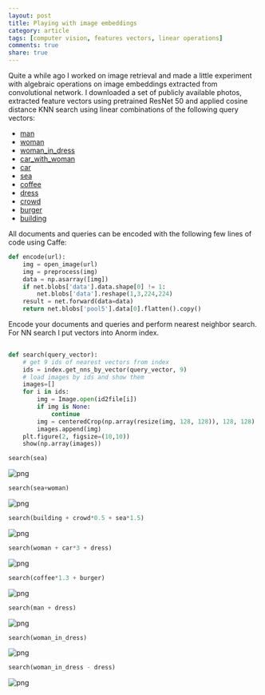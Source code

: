 ```yaml
---
layout: post
title: Playing with image embeddings
category: article
tags: [computer vision, features vectors, linear operations]
comments: true
share: true
---
```


Quite a while ago I worked on image retrieval and made a little experiment with algebraic operations on image embeddings extracted from convolutional network. I downloaded a set of publicly available photos, extracted feature vectors using pretrained ResNet 50 and applied cosine distance KNN search using linear combinations of the following query vectors:

 - [man](http://static1.squarespace.com/static/55366165e4b0e488db74b92b/572cd5bbc2ea5104e50cbf8c/572cd5be7c65e48ce9293423/1462556096928/20160229_manoscar9.jpg)
 - [woman](https://s-media-cache-ak0.pinimg.com/736x/e2/73/e7/e273e787cef28c8fe2eb359a97ae0f11.jpg)
  - [woman_in_dress](http://image.dhgate.com/albu_332362244_00-1.0x0/2013-hot-sale-fashion-flower-lady-dress-woman.jpg)
 - [car_with_woman](http://static3.therichestimages.com/cdn/780/410/90/c/wp-content/uploads/2015/06/Girl-Mercedes1.jpg)
 - [car](http://f.tqn.com/y/moneyfor20s/1/S/h/1/-/-/nice-car.jpg)
 - [sea](http://www.redorbit.com/media/uploads/2012/11/tide.jpg)
 - [coffee](http://s2.favim.com/orig/32/coffe-cool-cute-eat-food-Favim.com-253389.jpg)
 - [dress](http://gloimg.rosegal.com/rosegal/2015/201509/goods-img/1441933712518-P-3102218.jpg?20131202008)
 - [crowd](https://static-secure.guim.co.uk/sys-images/Guardian/Pix/pictures/2013/1/30/1359549064145/Crowd-of-people-008.jpg)
 - [burger](http://www.seriouseats.com/images/2013/06/20130614-256060-ultimate-cheesy-burger.jpg)
 - [building](http://www.e-architect.co.uk/images/jpgs/leeds/jessops_building_sheffield_aw170410_3.jpg)

All documents and queries can be encoded with the following few lines of code using Caffe:

~~~ python
def encode(url):
    img = open_image(url)
    img = preprocess(img)
    data = np.asarray([img])
    if net.blobs['data'].data.shape[0] != 1:
        net.blobs['data'].reshape(1,3,224,224)
    result = net.forward(data=data)
    return net.blobs['pool5'].data[0].flatten().copy()
~~~

Encode your documents and queries and perform nearest neighbor search. For NN search I put vectors into Anorm index.

~~~ python
    
def search(query_vector):
    # get 9 ids of nearest vectors from index
    ids = index.get_nns_by_vector(query_vector, 9)
    # load images by ids and show them
    images=[]
    for i in ids:
        img = Image.open(id2file[i])
        if img is None:
            continue
        img = centeredCrop(np.array(resize(img, 128, 128)), 128, 128)
        images.append(img)
    plt.figure(2, figsize=(10,10))
    show(np.array(images))
~~~



~~~ python
search(sea)
~~~


![png](../../images/vectors/output_29_0.png)



~~~ python
search(sea+woman)
~~~


![png](../../images/vectors/output_30_0.png)



~~~ python
search(building + crowd*0.5 + sea*1.5)
~~~


![png](../../images/vectors/output_31_0.png)



~~~ python
search(woman + car*3 + dress)
~~~


![png](../../images/vectors/output_32_0.png)



~~~ python
search(coffee*1.3 + burger)
~~~


![png](../../images/vectors/output_33_0.png)



~~~ python
search(man + dress)
~~~


![png](../../images/vectors/output_34_0.png)



~~~ python
search(woman_in_dress)
~~~


![png](../../images/vectors/output_35_0.png)



~~~ python
search(woman_in_dress - dress)
~~~


![png](../../images/vectors/output_36_0.png)

